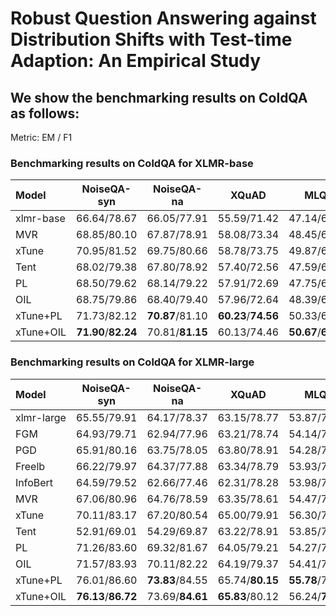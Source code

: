 # Robust Question Answering against Distribution Shifts with Test-time Adaption: An Empirical Study


## We show the benchmarking results on ColdQA as follows:

Metric: EM / F1

### Benchmarking results on ColdQA for XLMR-base

| Model     |     NoiseQA-syn     |   NoiseQA-na    |        XQuAD        |        MLQA         |        MRQA         |         Avg         |
| :-------- | :-----------------: | :-------------: | :-----------------: | :-----------------: | :-----------------: | :-----------------: |
| xlmr-base |     66.64/78.67     |   66.05/77.91   |     55.59/71.42     |     47.14/65.27     |     40.11/52.78     |     55.11/69.21     |
| MVR       |     68.85/80.10     |   67.87/78.91   |     58.08/73.34     |     48.45/66.33     |     41.40/53.84     |     56.93/70.51     |
| xTune     |     70.95/81.52     |   69.75/80.66   |     58.78/73.75     |     49.87/67.76     |     43.36/56.03     |     58.54/71.94     |
| Tent      |     68.02/79.38     |   67.80/78.92   |     57.40/72.56     |     47.59/65.13     |     40.39/52.43     |     56.24/69.68     |
| PL        |     68.50/79.62     |   68.14/79.22   |     57.91/72.69     |     47.75/65.17     |     39.94/52.20     |     56.45/69.78     |
| OIL       |     68.75/79.86     |   68.40/79.40   |     57.96/72.64     |     48.39/66.08     |     41.80/53.92     |     57.06/70.38     |
| xTune+PL  |     71.73/82.12     | **70.87**/81.10 | **60.23**/**74.56** |     50.33/68.10     |     41.14/53.58     |     58.86/71.89     |
| xTune+OIL | **71.90**/**82.24** | 70.81/**81.15** |     60.13/74.46     | **50.67**/**68.53** | **44.65**/**57.00** | **59.63**/**72.68** |



### Benchmarking results on ColdQA for XLMR-large

| Model      |     NoiseQA-syn     |   NoiseQA-na    |      XQuAD      |      MLQA       |        MRQA         |         Avg         |
| :--------- | :-----------------: | :-------------: | :-------------: | :-------------: | :-----------------: | :-----------------: |
| xlmr-large |     65.55/79.91     |   64.17/78.37   |   63.15/78.77   |   53.87/72.58   |     46.18/59.46     |     58.58/73.82     |
| FGM        |     64.93/79.71     |   62.94/77.96   |   63.21/78.74   |   54.14/72.72   |     45.09/58.65     |     58.06/73.56     |
| PGD        |     65.91/80.16     |   63.75/78.05   |   63.80/78.91   |   54.28/72.82   |     46.25/60.19     |     58.80/74.02     |
| Freelb     |     66.22/79.97     |   64.37/77.88   |   63.34/78.79   |   53.93/72.51   |     46.07/59.99     |     58.79/73.83     |
| InfoBert   |     64.59/79.52     |   62.66/77.46   |   62.31/78.28   |   53.98/72.52   |     45.05/59.14     |     57.72/73.39     |
| MVR        |     67.06/80.96     |   64.76/78.59   |   63.35/78.61   |   54.47/72.80   |     47.97/61.60     |     59.52/74.51     |
| xTune      |     70.11/83.17     |   67.20/80.54   |   65.00/79.91   |   56.30/74.33   |     48.94/62.37     |     61.51/76.06     |
| Tent       |     52.91/69.01     |   54.29/69.87   |   63.22/78.91   |   53.85/72.17   |     49.65/62.95     |     54.78/70.58     |
| PL         |     71.26/83.60     |   69.32/81.67   |   64.05/79.21   |   54.27/72.57   |     50.12/63.21     |     61.80/76.05     |
| OIL        |     71.57/83.93     |   70.11/82.22   |   64.19/79.37   |   54.41/72.90   |     49.93/62.55     |     62.04/76.19     |
| xTune+PL   |     76.01/86.60     | **73.83**/84.55 | 65.74/**80.15** | **55.78**/73.92 |     47.29/59.81     |     63.73/77.01     |
| xTune+OIL  | **76.13**/**86.72** | 73.69/**84.61** | **65.83**/80.12 | 56.24/**74.34** | **51.00**/**63.86** | **64.57**/**77.93** |

